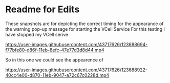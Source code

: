 # Readme for Edits


These snapshots are for depicting the correct timing for the appearance of the warning pop-up message for starting the VCell Service
For this testing I have stopped my VCell serive 

https://user-images.githubusercontent.com/43717626/123688694-f77bfe80-d86f-11eb-8efc-47e77d3d8d44.mp4

So in this one we could see the appearence of 




https://user-images.githubusercontent.com/43717626/123688922-40cc4e00-d870-11eb-9047-a72c67c0228d.mp4



